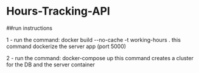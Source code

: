 # Hours-Tracking-API

##run instructions

1 - run the command:
docker build --no-cache -t working-hours .
this command dockerize the server app (port 5000)

2 - run the command:
docker-compose up
this command creates a cluster for the DB and the server container
